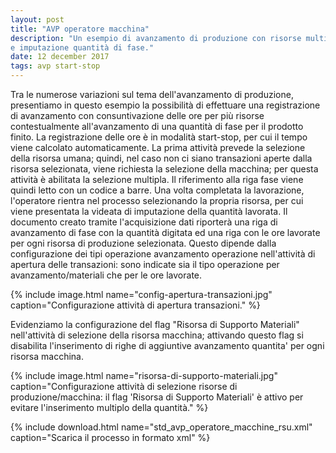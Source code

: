 ```yaml
---
layout: post
title: "AVP operatore macchina"
description: "Un esempio di avanzamento di produzione con risorse multiple, con consuntivazione ore in modalita' start-stop
e imputazione quantità di fase."
date: 12 december 2017
tags: avp start-stop
---
```


Tra le numerose variazioni sul tema dell'avanzamento di produzione, presentiamo in questo esempio la possibilità  di effettuare una registrazione di avanzamento con consuntivazione delle ore per più risorse contestualmente all'avanzamento di una quantità di fase per il prodotto finito. La registrazione delle ore è in modalità start-stop, per cui il tempo viene calcolato automaticamente.
La prima attività prevede la selezione della risorsa umana; quindi, nel caso non ci siano transazioni aperte dalla risorsa selezionata, viene richiesta la selezione della macchina; per questa attività è abilitata la selezione multipla. Il riferimento alla riga fase viene quindi letto con un codice a barre. 
Una volta completata la lavorazione, l'operatore rientra nel processo selezionando la propria risorsa, per cui viene presentata la videata di imputazione della quantità lavorata. Il documento creato tramite l'acquisizione dati riporterà una riga di avanzamento di fase con la quantità digitata ed una riga con le ore lavorate per ogni risorsa di produzione selezionata. Questo dipende dalla configurazione dei tipi operazione avanzamento operazione nell'attività di apertura delle transazioni: sono indicate sia il tipo operazione per avanzamento/materiali che per le ore lavorate.

{% include image.html name="config-apertura-transazioni.jpg" caption="Configurazione attività di apertura transazioni." %}


Evidenziamo la configurazione del flag "Risorsa di Supporto Materiali" nell'attività di selezione della risorsa macchina; attivando questo flag si disabilita l'inserimento di righe di aggiuntive avanzamento quantita' per ogni risorsa macchina. 

{% include image.html name="risorsa-di-supporto-materiali.jpg" caption="Configurazione attività di selezione risorse di produzione/macchina: il flag 'Risorsa di Supporto Materiali' è attivo per evitare l'inserimento multiplo della quantità." %}


{% include download.html name="std_avp_operatore_macchine_rsu.xml" caption="Scarica il processo in formato xml" %}


